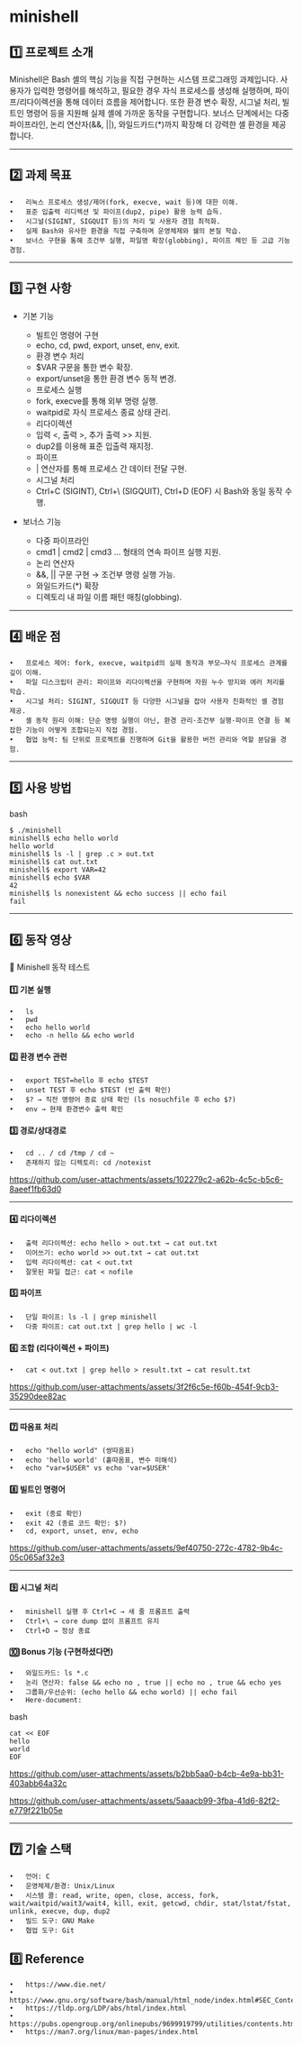 # minishell

## 1️⃣ 프로젝트 소개

Minishell은 Bash 셸의 핵심 기능을 직접 구현하는 시스템 프로그래밍 과제입니다.
사용자가 입력한 명령어를 해석하고, 필요한 경우 자식 프로세스를 생성해 실행하며, 파이프/리다이렉션을 통해 데이터 흐름을 제어합니다. 또한 환경 변수 확장, 시그널 처리, 빌트인 명령어 등을 지원해 실제 셸에 가까운 동작을 구현합니다.
보너스 단계에서는 다중 파이프라인, 논리 연산자(&&, ||), 와일드카드(*)까지 확장해 더 강력한 셸 환경을 제공합니다.

---

## 2️⃣ 과제 목표
	•	리눅스 프로세스 생성/제어(fork, execve, wait 등)에 대한 이해.
	•	표준 입출력 리디렉션 및 파이프(dup2, pipe) 활용 능력 습득.
	•	시그널(SIGINT, SIGQUIT 등)의 처리 및 사용자 경험 최적화.
	•	실제 Bash와 유사한 환경을 직접 구축하며 운영체제와 쉘의 본질 학습.
	•	보너스 구현을 통해 조건부 실행, 파일명 확장(globbing), 파이프 체인 등 고급 기능 경험.

---

## 3️⃣ 구현 사항
* 기본 기능
	- 빌트인 명령어 구현
	- echo, cd, pwd, export, unset, env, exit.
	- 환경 변수 처리
	- $VAR 구문을 통한 변수 확장.
	- export/unset을 통한 환경 변수 동적 변경.
	- 프로세스 실행
	- fork, execve를 통해 외부 명령 실행.
	- waitpid로 자식 프로세스 종료 상태 관리.
	- 리다이렉션
	- 입력 <, 출력 >, 추가 출력 >> 지원.
	- dup2를 이용해 표준 입출력 재지정.
	- 파이프
	- | 연산자를 통해 프로세스 간 데이터 전달 구현.
	- 시그널 처리
	- Ctrl+C (SIGINT), Ctrl+\ (SIGQUIT), Ctrl+D (EOF) 시 Bash와 동일 동작 수행.

* 보너스 기능
	- 다중 파이프라인
	- cmd1 | cmd2 | cmd3 ... 형태의 연속 파이프 실행 지원.
	- 논리 연산자
	- &&, || 구문 구현 → 조건부 명령 실행 가능.
	- 와일드카드(*) 확장
	- 디렉토리 내 파일 이름 패턴 매칭(globbing).

---

## 4️⃣ 배운 점
	•	프로세스 제어: fork, execve, waitpid의 실제 동작과 부모–자식 프로세스 관계를 깊이 이해.
	•	파일 디스크립터 관리: 파이프와 리다이렉션을 구현하며 자원 누수 방지와 에러 처리를 학습.
	•	시그널 처리: SIGINT, SIGQUIT 등 다양한 시그널을 잡아 사용자 친화적인 셸 경험 제공.
	•	셸 동작 원리 이해: 단순 명령 실행이 아닌, 환경 관리·조건부 실행·파이프 연결 등 복잡한 기능이 어떻게 조합되는지 직접 경험.
	•	협업 능력: 팀 단위로 프로젝트를 진행하며 Git을 활용한 버전 관리와 역할 분담을 경험.

---

## 5️⃣ 사용 방법
bash
```
$ ./minishell
minishell$ echo hello world
hello world
minishell$ ls -l | grep .c > out.txt
minishell$ cat out.txt
minishell$ export VAR=42
minishell$ echo $VAR
42
minishell$ ls nonexistent && echo success || echo fail
fail
```

---

## 6️⃣ 동작 영상
📝 Minishell 동작 테스트

#### 1️⃣ 기본 실행
	•	ls
	•	pwd
	•	echo hello world
	•	echo -n hello && echo world

#### 2️⃣ 환경 변수 관련
	•	export TEST=hello 후 echo $TEST
	•	unset TEST 후 echo $TEST (빈 출력 확인)
	•	$? → 직전 명령어 종료 상태 확인 (ls nosuchfile 후 echo $?)
	•	env → 현재 환경변수 출력 확인

#### 3️⃣ 경로/상대경로
	•	cd .. / cd /tmp / cd ~
	•	존재하지 않는 디렉토리: cd /notexist

https://github.com/user-attachments/assets/102279c2-a62b-4c5c-b5c6-8aeef1fb63d0

---

#### 4️⃣ 리다이렉션
	•	출력 리다이렉션: echo hello > out.txt → cat out.txt
	•	이어쓰기: echo world >> out.txt → cat out.txt
	•	입력 리다이렉션: cat < out.txt
	•	잘못된 파일 접근: cat < nofile

#### 5️⃣ 파이프
	•	단일 파이프: ls -l | grep minishell
	•	다중 파이프: cat out.txt | grep hello | wc -l

#### 6️⃣ 조합 (리다이렉션 + 파이프)
	•	cat < out.txt | grep hello > result.txt → cat result.txt

https://github.com/user-attachments/assets/3f2f6c5e-f60b-454f-9cb3-35290dee82ac

---

#### 7️⃣ 따옴표 처리
	•	echo "hello world" (쌍따옴표)
	•	echo 'hello world' (홑따옴표, 변수 미해석)
	•	echo "var=$USER" vs echo 'var=$USER'

#### 8️⃣ 빌트인 명령어
	•	exit (종료 확인)
	•	exit 42 (종료 코드 확인: $?)
	•	cd, export, unset, env, echo

https://github.com/user-attachments/assets/9ef40750-272c-4782-9b4c-05c065af32e3

---

#### 9️⃣ 시그널 처리
	•	minishell 실행 후 Ctrl+C → 새 줄 프롬프트 출력
	•	Ctrl+\ → core dump 없이 프롬프트 유지
	•	Ctrl+D → 정상 종료

#### 🔟 Bonus 기능 (구현하셨다면)
	•	와일드카드: ls *.c
	•	논리 연산자: false && echo no , true || echo no , true && echo yes
	•	그룹화/우선순위: (echo hello && echo world) || echo fail
	•	Here-document:
bash
```
cat << EOF
hello
world
EOF
```
 
https://github.com/user-attachments/assets/b2bb5aa0-b4cb-4e9a-bb31-403abb64a32c

https://github.com/user-attachments/assets/5aaacb99-3fba-41d6-82f2-e779f221b05e

---

## 7️⃣ 기술 스택
	•	언어: C
	•	운영체제/환경: Unix/Linux
	•	시스템 콜: read, write, open, close, access, fork, wait/waitpid/wait3/wait4, kill, exit, getcwd, chdir, stat/lstat/fstat, unlink, execve, dup, dup2
	•	빌드 도구: GNU Make
	•	협업 도구: Git

 ## 8️⃣ Reference
 	•	https://www.die.net/
  	•	https://www.gnu.org/software/bash/manual/html_node/index.html#SEC_Contents
    •	https://tldp.org/LDP/abs/html/index.html
    •	https://pubs.opengroup.org/onlinepubs/9699919799/utilities/contents.html
    •	https://man7.org/linux/man-pages/index.html
